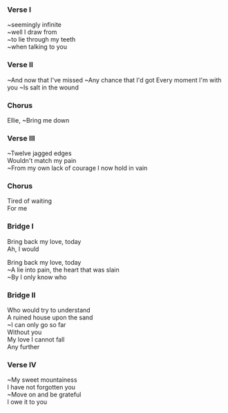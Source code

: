 ### Verse I
~seemingly infinite  
~well I draw from  
~to lie through my teeth  
~when talking to you

### Verse II
~And now that I've missed
~Any chance that I'd got
Every moment I'm with you
~Is salt in the wound

### Chorus
Ellie,
~Bring me down

### Verse III
~Twelve jagged edges  
Wouldn't match my pain  
~From my own lack of courage
I now hold in vain

### Chorus
Tired of waiting  
For me

### Bridge I
Bring back my love, today  
Ah, I would

Bring back my love, today  
~A lie into pain, the heart that was slain  
~By I only know who

### Bridge II
Who would try to understand  
A ruined house upon the sand  
~I can only go so far  
Without you  
My love I cannot fall  
Any further

### Verse IV
~My sweet mountainess  
I have not forgotten you  
~Move on and be grateful  
I owe it to you
